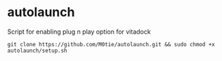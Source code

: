 # autolaunch
Script for enabling plug n play option for vitadock

`git clone https://github.com/M0tie/autolaunch.git && sudo chmod +x autolaunch/setup.sh`
